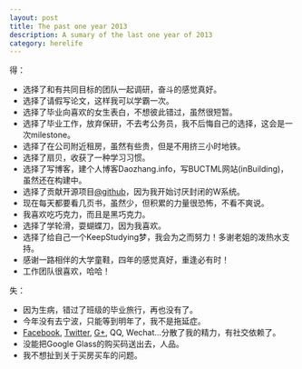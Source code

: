 ```yaml
---
layout: post
title: The past one year 2013
description: A sumary of the last one year of 2013
category: herelife
---
```


得：
 * 选择了和有共同目标的团队一起调研，奋斗的感觉真好。
 * 选择了请假写论文，这样我可以学霸一次。
 * 选择了毕业向喜欢的女生表白，不想彼此错过，虽然很短暂。
 * 选择了毕业工作，放弃保研，不去考公务员，我不后悔自己的选择，这会是一次milestone。
 * 选择了在公司附近租房，虽然有些贵，但是不用挤三小时地铁。
 * 选择了扇贝，收获了一种学习习惯。
 * 选择了写博客，建个人博客Daozhang.info，写BUCTML网站(inBuilding)，虽然还在构建中。
 * 选择了贡献开源项目[@github](https://github.com/Qwh)，因为我开始讨厌封闭的W系统。
 * 现在每天都要看几页书，虽然少，但积累的力量很恐怖，不看不爽说。
 * 我喜欢吃巧克力，而且是黑巧克力。
 * 选择了学轮滑，耍蝴蝶刀，因为我喜欢。
 * 选择了给自己一个KeepStudying梦，我会为之而努力！多谢老姐的泼热水支持。
 * 感谢一路相伴的大学童鞋，四年的感觉真好，重逢必有时！
 * 工作团队很喜欢，哈哈！

失：
 * 因为生病，错过了班级的毕业旅行，再也没有了。
 * 今年没有去宁波，只能等到明年了，我不是拖延症。
 * [Facebook](https://www.facebook.com/weihui.qiu), [Twitter](https://twitter.com/QiuWeihui1), [G+](https://plus.google.com/+WeihuiQiu/), QQ, Wechat...分散了我的精力，有社交依赖了。
 * 没能把Google Glass的购买码送出去，人品。
 * 我不想扯到关于买房买车的问题。


